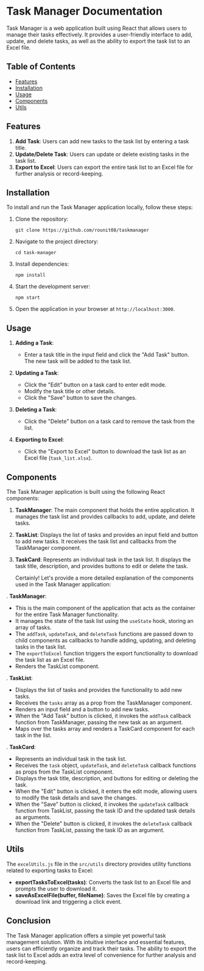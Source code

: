 # Task Manager Documentation

Task Manager is a web application built using React that allows users to manage their tasks effectively. It provides a user-friendly interface to add, update, and delete tasks, as well as the ability to export the task list to an Excel file.

## Table of Contents

- [Features](#features)
- [Installation](#installation)
- [Usage](#usage)
- [Components](#components)
- [Utils](#utils)

## Features

1. **Add Task**: Users can add new tasks to the task list by entering a task title.
2. **Update/Delete Task**: Users can update or delete existing tasks in the task list.
3. **Export to Excel**: Users can export the entire task list to an Excel file for further analysis or record-keeping.

## Installation

To install and run the Task Manager application locally, follow these steps:

1. Clone the repository:
   ```shell
   git clone https://github.com/rounit08/taskmanager
   ```

2. Navigate to the project directory:
   ```shell
   cd task-manager
   ```

3. Install dependencies:
   ```shell
   npm install
   ```

4. Start the development server:
   ```shell
   npm start
   ```

5. Open the application in your browser at `http://localhost:3000`.

## Usage

1. **Adding a Task**:
   - Enter a task title in the input field and click the "Add Task" button. The new task will be added to the task list.
   
2. **Updating a Task**:
   - Click the "Edit" button on a task card to enter edit mode.
   - Modify the task title or other details.
   - Click the "Save" button to save the changes.

3. **Deleting a Task**:
   - Click the "Delete" button on a task card to remove the task from the list.

4. **Exporting to Excel**:
   - Click the "Export to Excel" button to download the task list as an Excel file (`task_list.xlsx`).

## Components

The Task Manager application is built using the following React components:

1. **TaskManager**: The main component that holds the entire application. It manages the task list and provides callbacks to add, update, and delete tasks.

2. **TaskList**: Displays the list of tasks and provides an input field and button to add new tasks. It receives the task list and callbacks from the TaskManager component.

3. **TaskCard**: Represents an individual task in the task list. It displays the task title, description, and provides buttons to edit or delete the task.

   Certainly! Let's provide a more detailed explanation of the components used in the Task Manager application:

. **TaskManager**:
   - This is the main component of the application that acts as the container for the entire Task Manager functionality.
   - It manages the state of the task list using the `useState` hook, storing an array of tasks.
   - The `addTask`, `updateTask`, and `deleteTask` functions are passed down to child components as callbacks to handle adding, updating, and deleting tasks in the task list.
   - The `exportToExcel` function triggers the export functionality to download the task list as an Excel file.
   - Renders the TaskList component.

. **TaskList**:
   - Displays the list of tasks and provides the functionality to add new tasks.
   - Receives the `tasks` array as a prop from the TaskManager component.
   - Renders an input field and a button to add new tasks.
   - When the "Add Task" button is clicked, it invokes the `addTask` callback function from TaskManager, passing the new task as an argument.
   - Maps over the tasks array and renders a TaskCard component for each task in the list.

. **TaskCard**:
   - Represents an individual task in the task list.
   - Receives the `task` object, `updateTask`, and `deleteTask` callback functions as props from the TaskList component.
   - Displays the task title, description, and buttons for editing or deleting the task.
   - When the "Edit" button is clicked, it enters the edit mode, allowing users to modify the task details and save the changes.
   - When the "Save" button is clicked, it invokes the `updateTask` callback function from TaskList, passing the task ID and the updated task details as arguments.
   - When the "Delete" button is clicked, it invokes the `deleteTask` callback function from TaskList, passing the task ID as an argument.


## Utils

The `excelUtils.js` file in the `src/utils` directory provides utility functions related to exporting tasks to Excel:

- **exportTasksToExcel(tasks)**: Converts the task list to an Excel file and prompts the user to download it.
- **saveAsExcelFile(buffer, fileName)**: Saves the Excel file by creating a download link and triggering a click event.

## Conclusion

The Task Manager application offers a simple yet powerful task management solution. With its intuitive interface and essential features, users can efficiently organize and track their tasks. The ability to export the task list to Excel adds an extra level of convenience for further analysis and record-keeping.
